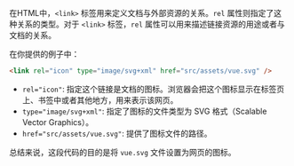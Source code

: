 在HTML中，`<link>` 标签用来定义文档与外部资源的关系。`rel` 属性则指定了这种关系的类型。对于 `<link>` 标签，`rel` 属性可以用来描述链接资源的用途或者与文档的关系。

在你提供的例子中：

```html
<link rel="icon" type="image/svg+xml" href="src/assets/vue.svg" />
```

- `rel="icon"`: 指定这个链接是文档的图标。浏览器会把这个图标显示在标签页上、书签中或者其他地方，用来表示该网页。
- `type="image/svg+xml"`: 指定了图标的文件类型为 SVG 格式（Scalable Vector Graphics）。
- `href="src/assets/vue.svg"`: 提供了图标文件的路径。

总结来说，这段代码的目的是将 `vue.svg` 文件设置为网页的图标。